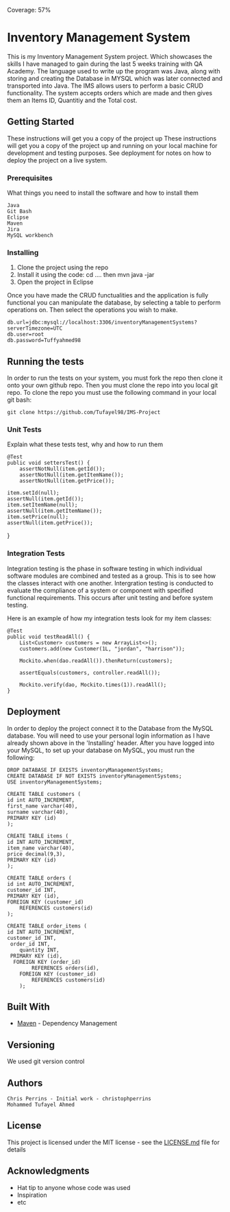 Coverage: 57%
# Inventory Management System

This is my Inventory Management System project. Which showcases the skills I have managed to gain during the last 5 weeks training with QA Academy.
The language used to write up the program was Java, along with storing and creating the Database in MYSQL which was later connected and transported 
into Java. The IMS allows users to perform a basic CRUD functionality. The system accepts orders which are made and then gives them an Items ID, Quantitiy and the Total cost.

## Getting Started

These instructions will get you a copy of the project up These instructions will get you a copy of the project up and running on your local machine for development and testing purposes.
See deployment for notes on how to deploy the project on a live system.

### Prerequisites

What things you need to install the software and how to install them

	Java
	Git Bash
	Eclipse 
	Maven
	Jira
	MySQL workbench

### Installing

1. Clone the project using the repo
2. Install it using the code: cd .... then mvn java -jar
3. Open the project in Eclipse 

Once you have made the CRUD functualities and the application is fully functional you can manipulate the database, by selecting a table to perform operations on. 
Then select the operations you wish to make. 

	db.url=jdbc:mysql://localhost:3306/inventoryManagementSystems?serverTimezone=UTC
	db.user=root
	db.password=Tuffyahmed98

## Running the tests

In order to run the tests on your system, you must fork the repo then clone it onto your own github repo. Then you must clone the repo into you local git repo. To clone the repo you must use the following command in your local git bash:

	git clone https://github.com/Tufayel98/IMS-Project

### Unit Tests 

Explain what these tests test, why and how to run them

	@Test
	public void settersTest() {
		assertNotNull(item.getId());
		assertNotNull(item.getItemName());
		assertNotNull(item.getPrice());
	
	item.setId(null);
	assertNull(item.getId());
	item.setItemName(null);
	assertNull(item.getItemName());
	item.setPrice(null);
	assertNull(item.getPrice());	
}

### Integration Tests 
Integration testing is the phase in software testing in which individual software modules are combined and tested as a group. This is to see how the classes interact with one another. Intergration testing is conducted to evaluate the compliance of a system or component with specified functional requirements. This occurs after unit testing and before system testing.

Here is an example of how my integration tests look for my item classes:

	@Test
	public void testReadAll() {
		List<Customer> customers = new ArrayList<>();
		customers.add(new Customer(1L, "jordan", "harrison"));

		Mockito.when(dao.readAll()).thenReturn(customers);

		assertEquals(customers, controller.readAll());

		Mockito.verify(dao, Mockito.times(1)).readAll();
	}


## Deployment

In order to deploy the project connect it to the Database from the MySQL database. You will need to use your personal login information as I have already shown above in the 'Installing' header. After you have logged into your MySQL, to set up your database on MySQL, you must run the following:

	DROP DATABASE IF EXISTS inventoryManagementSystems;
	CREATE DATABASE IF NOT EXISTS inventoryManagementSystems;
	USE inventoryManagementSystems;

	CREATE TABLE customers (
    id int AUTO_INCREMENT,
    first_name varchar(40),
    surname varchar(40),
    PRIMARY KEY (id)
    );

	CREATE TABLE items (
    id INT AUTO_INCREMENT,
    item_name varchar(40),
    price decimal(9,3),
    PRIMARY KEY (id)
    );
    
	CREATE TABLE orders (
    id int AUTO_INCREMENT,
    customer_id INT,
    PRIMARY KEY (id),
    FOREIGN KEY (customer_id) 
        REFERENCES customers(id)
    );

	CREATE TABLE order_items (
    id INT AUTO_INCREMENT,
    customer_id INT,
	 order_id INT,
		quantity INT,
	 PRIMARY KEY (id),
	  FOREIGN KEY (order_id)
	        REFERENCES orders(id),
		FOREIGN KEY (customer_id)
	        REFERENCES customers(id)
		);

## Built With

* [Maven](https://maven.apache.org/) - Dependency Management

## Versioning

We used git version control

## Authors
	
	Chris Perrins - Initial work - christophperrins
	Mohammed Tufayel Ahmed
	
## License

This project is licensed under the MIT license - see the [LICENSE.md](LICENSE.md) file for details 

## Acknowledgments

* Hat tip to anyone whose code was used
* Inspiration
* etc
